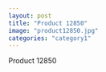 ```yaml
---
layout: post
title: "Product 12850"
image: "product12850.jpg"
categories: "category1"
---
```

Product 12850

